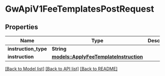 # GwApiV1FeeTemplatesPostRequest

## Properties

Name | Type | Description | Notes
------------ | ------------- | ------------- | -------------
**instruction_type** | **String** |  | 
**instruction** | [**models::ApplyFeeTemplateInstruction**](ApplyFeeTemplateInstruction.md) |  | 

[[Back to Model list]](../README.md#documentation-for-models) [[Back to API list]](../README.md#documentation-for-api-endpoints) [[Back to README]](../README.md)


